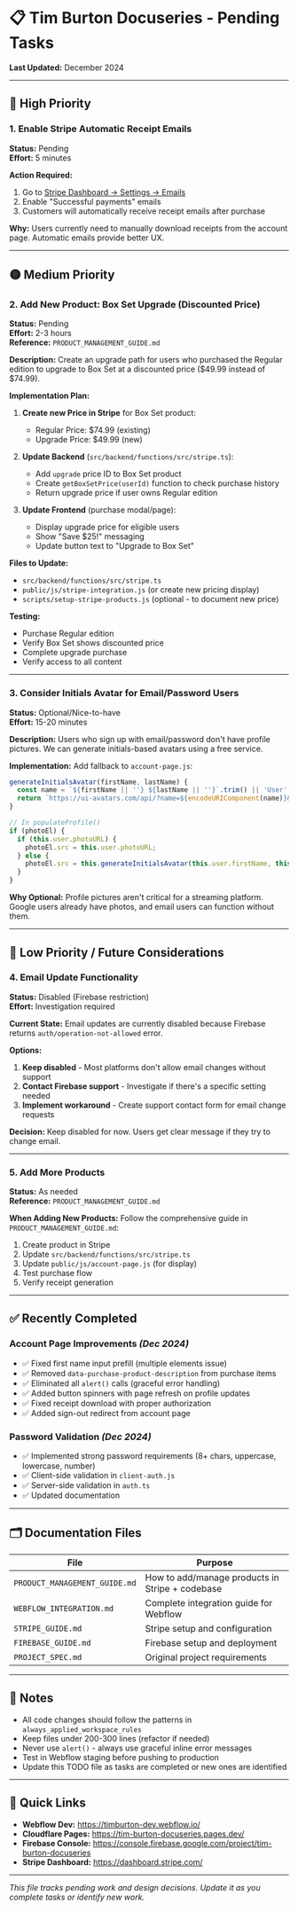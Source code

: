 # 📋 Tim Burton Docuseries - Pending Tasks

**Last Updated:** December 2024

---

## 🔴 High Priority

### **1. Enable Stripe Automatic Receipt Emails**
**Status:** Pending  
**Effort:** 5 minutes  

**Action Required:**
1. Go to [Stripe Dashboard → Settings → Emails](https://dashboard.stripe.com/settings/emails)
2. Enable "Successful payments" emails
3. Customers will automatically receive receipt emails after purchase

**Why:** Users currently need to manually download receipts from the account page. Automatic emails provide better UX.

---

## 🟡 Medium Priority

### **2. Add New Product: Box Set Upgrade (Discounted Price)**
**Status:** Pending  
**Effort:** 2-3 hours  
**Reference:** `PRODUCT_MANAGEMENT_GUIDE.md`

**Description:**
Create an upgrade path for users who purchased the Regular edition to upgrade to Box Set at a discounted price ($49.99 instead of $74.99).

**Implementation Plan:**
1. **Create new Price in Stripe** for Box Set product:
   - Regular Price: $74.99 (existing)
   - Upgrade Price: $49.99 (new)
   
2. **Update Backend** (`src/backend/functions/src/stripe.ts`):
   - Add `upgrade` price ID to Box Set product
   - Create `getBoxSetPrice(userId)` function to check purchase history
   - Return upgrade price if user owns Regular edition
   
3. **Update Frontend** (purchase modal/page):
   - Display upgrade price for eligible users
   - Show "Save $25!" messaging
   - Update button text to "Upgrade to Box Set"

**Files to Update:**
- `src/backend/functions/src/stripe.ts`
- `public/js/stripe-integration.js` (or create new pricing display)
- `scripts/setup-stripe-products.js` (optional - to document new price)

**Testing:**
- Purchase Regular edition
- Verify Box Set shows discounted price
- Complete upgrade purchase
- Verify access to all content

---

### **3. Consider Initials Avatar for Email/Password Users**
**Status:** Optional/Nice-to-have  
**Effort:** 15-20 minutes  

**Description:**
Users who sign up with email/password don't have profile pictures. We can generate initials-based avatars using a free service.

**Implementation:**
Add fallback to `account-page.js`:
```javascript
generateInitialsAvatar(firstName, lastName) {
  const name = `${firstName || ''} ${lastName || ''}`.trim() || 'User';
  return `https://ui-avatars.com/api/?name=${encodeURIComponent(name)}&size=200&background=random&color=fff`;
}

// In populateProfile()
if (photoEl) {
  if (this.user.photoURL) {
    photoEl.src = this.user.photoURL;
  } else {
    photoEl.src = this.generateInitialsAvatar(this.user.firstName, this.user.lastName);
  }
}
```

**Why Optional:** Profile pictures aren't critical for a streaming platform. Google users already have photos, and email users can function without them.

---

## 🔵 Low Priority / Future Considerations

### **4. Email Update Functionality**
**Status:** Disabled (Firebase restriction)  
**Effort:** Investigation required  

**Current State:**
Email updates are currently disabled because Firebase returns `auth/operation-not-allowed` error.

**Options:**
1. **Keep disabled** - Most platforms don't allow email changes without support
2. **Contact Firebase support** - Investigate if there's a specific setting needed
3. **Implement workaround** - Create support contact form for email change requests

**Decision:** Keep disabled for now. Users get clear message if they try to change email.

---

### **5. Add More Products**
**Status:** As needed  
**Reference:** `PRODUCT_MANAGEMENT_GUIDE.md`

**When Adding New Products:**
Follow the comprehensive guide in `PRODUCT_MANAGEMENT_GUIDE.md`:
1. Create product in Stripe
2. Update `src/backend/functions/src/stripe.ts`
3. Update `public/js/account-page.js` (for display)
4. Test purchase flow
5. Verify receipt generation

---

## ✅ Recently Completed

### Account Page Improvements _(Dec 2024)_
- ✅ Fixed first name input prefill (multiple elements issue)
- ✅ Removed `data-purchase-product-description` from purchase items
- ✅ Eliminated all `alert()` calls (graceful error handling)
- ✅ Added button spinners with page refresh on profile updates
- ✅ Fixed receipt download with proper authorization
- ✅ Added sign-out redirect from account page

### Password Validation _(Dec 2024)_
- ✅ Implemented strong password requirements (8+ chars, uppercase, lowercase, number)
- ✅ Client-side validation in `client-auth.js`
- ✅ Server-side validation in `auth.ts`
- ✅ Updated documentation

---

## 🗂️ Documentation Files

| File | Purpose |
|------|---------|
| `PRODUCT_MANAGEMENT_GUIDE.md` | How to add/manage products in Stripe + codebase |
| `WEBFLOW_INTEGRATION.md` | Complete integration guide for Webflow |
| `STRIPE_GUIDE.md` | Stripe setup and configuration |
| `FIREBASE_GUIDE.md` | Firebase setup and deployment |
| `PROJECT_SPEC.md` | Original project requirements |

---

## 📝 Notes

- All code changes should follow the patterns in `always_applied_workspace_rules`
- Keep files under 200-300 lines (refactor if needed)
- Never use `alert()` - always use graceful inline error messages
- Test in Webflow staging before pushing to production
- Update this TODO file as tasks are completed or new ones are identified

---

## 🚀 Quick Links

- **Webflow Dev:** https://timburton-dev.webflow.io/
- **Cloudflare Pages:** https://tim-burton-docuseries.pages.dev/
- **Firebase Console:** https://console.firebase.google.com/project/tim-burton-docuseries
- **Stripe Dashboard:** https://dashboard.stripe.com/

---

_This file tracks pending work and design decisions. Update it as you complete tasks or identify new work._

